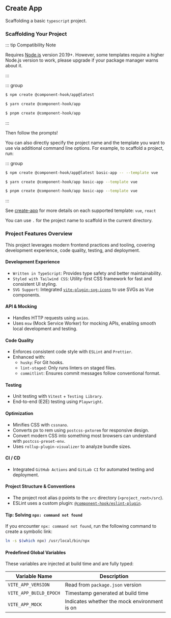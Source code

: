 ## Create App

Scaffolding a basic `typescript` project.

### Scaffolding Your Project

::: tip Compatibility Note

Requires [Node.js](https://nodejs.org/en/) version 20.19+. However, some templates require a higher Node.js version to work, please upgrade if your package manager warns about it.

:::

::: group

```bash [npm]
$ npm create @component-hook/app@latest
```

```bash [yarn]
$ yarn create @component-hook/app
```

```bash [pnpm]
$ pnpm create @component-hook/app
```

:::

Then follow the prompts!

You can also directly specify the project name and the template you want to use via additional command line options. For example, to scaffold a project, run:

::: group

```bash [npm]
$ npm create @component-hook/app@latest basic-app -- --template vue
```

```bash [yarn]
$ yarn create @component-hook/app basic-app --template vue
```

```bash [pnpm]
$ pnpm create @component-hook/app basic-app --template vue
```

:::

See [create-app](https://github.com/tzuyi0817/component-hook/tree/master/packages/create-app) for more details on each supported template: `vue`, `react`

You can use `.` for the project name to scaffold in the current directory.

### Project Features Overview

This project leverages modern frontend practices and tooling, covering development experience, code quality, testing, and deployment.

#### Development Experience

- `Written in TypeScript`: Provides type safety and better maintainability.
- `Styled with Tailwind CSS`: Utility-first CSS framework for fast and consistent UI styling.
- `SVG Support`: Integrated [`vite-plugin-svg-icons`](https://github.com/vbenjs/vite-plugin-svg-icons) to use SVGs as Vue components.

#### API & Mocking

- Handles HTTP requests using `axios`.
- Uses `msw` (Mock Service Worker) for mocking APIs, enabling smooth local development and testing.

#### Code Quality

- Enforces consistent code style with `ESLint` and `Prettier`.
- Enhanced with:
  - `husky`: For Git hooks.
  - `lint-staged`: Only runs linters on staged files.
  - `commitlint`: Ensures commit messages follow conventional format.

#### Testing

- Unit testing with `Vitest` + `Testing Library`.
- End-to-end (E2E) testing using `Playwright`.

#### Optimization

- Minifies CSS with `cssnano`.
- Converts px to rem using `postcss-pxtorem` for responsive design.
- Convert modern CSS into something most browsers can understand with `postcss-preset-env`.
- Uses `rollup-plugin-visualizer` to analyze bundle sizes.

#### CI / CD

- Integrated `GitHub Actions` and `GitLab CI` for automated testing and deployment.

#### Project Structure & Conventions

- The project root alias `@` points to the `src` directory (`<project_root>/src`).
- ESLint uses a custom plugin: [`@component-hook/eslint-plugin`](https://www.npmjs.com/package/@component-hook/eslint-plugin).

#### Tip: Solving `npx: command not found`

If you encounter `npx: command not found`, run the following command to create a symbolic link:

```bash
ln -s $(which npx) /usr/local/bin/npx
```

#### Predefined Global Variables

These variables are injected at build time and are fully typed:

| Variable Name          | Description                                  |
| ---------------------- | -------------------------------------------- |
| `VITE_APP_VERSION`     | Read from `package.json` version             |
| `VITE_APP_BUILD_EPOCH` | Timestamp generated at build time            |
| `VITE_APP_MOCK`        | Indicates whether the mock environment is on |
